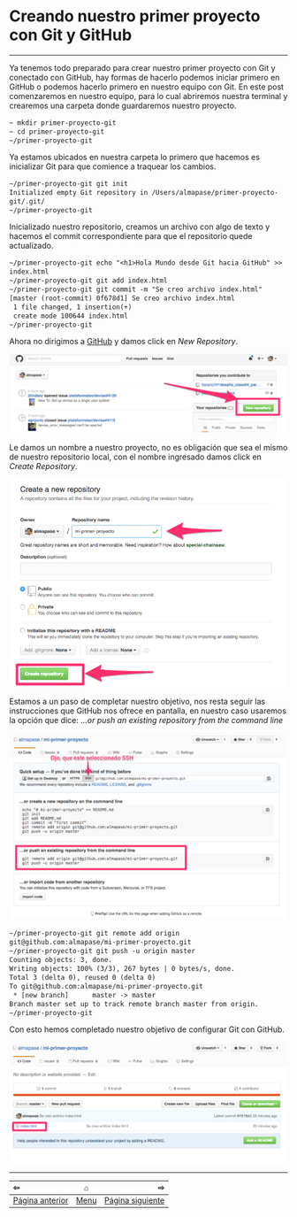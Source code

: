 # Creando nuestro primer proyecto con Git y GitHub

--------------------------------------------------------------------------------

Ya tenemos todo preparado para crear nuestro primer proyecto con Git y conectado con GitHub, hay formas de hacerlo podemos iniciar primero en GitHub o podemos hacerlo primero en nuestro equipo con Git. En este post comenzaremos en nuestro equipo, para lo cual abriremos nuestra terminal y crearemos una carpeta donde guardaremos nuestro proyecto.

```
~ mkdir primer-proyecto-git
~ cd primer-proyecto-git
~/primer-proyecto-git
```

Ya estamos ubicados en nuestra carpeta lo primero que hacemos es inicializar Git para que comience a traquear los cambios.

```
~/primer-proyecto-git git init
Initialized empty Git repository in /Users/almapase/primer-proyecto-git/.git/
~/primer-proyecto-git
```

Inicializado nuestro repositorio, creamos un archivo con algo de texto y hacemos el commit correspondiente para que el repositorio quede actualizado.

```
~/primer-proyecto-git echo "<h1>Hola Mundo desde Git hacia GitHub" >> index.html
~/primer-proyecto-git git add index.html
~/primer-proyecto-git git commit -m "Se creo archivo index.html"
[master (root-commit) 0f678d1] Se creo archivo index.html
 1 file changed, 1 insertion(+)
 create mode 100644 index.html
~/primer-proyecto-git
```

Ahora no dirigimos a [GitHub](https://github.com/) y damos click en *New Repository*.

![](img/../../img/FirstProyect/first_proyect_01.png)

Le damos un nombre a nuestro proyecto, no es obligación que sea el mismo de nuestro repositorio local, con el nombre ingresado damos click en *Create Repository*.

![](img/../../img/FirstProyect/first_proyect_02.png)

Estamos a un paso de completar nuestro objetivo, nos resta seguir las instrucciones que GitHub nos ofrece en pantalla, en nuestro caso usaremos la opción que dice: *…or push an existing repository from the command line*

![](img/../../img/FirstProyect/first_proyect_03.png)

```
~/primer-proyecto-git git remote add origin git@github.com:almapase/mi-primer-proyecto.git
~/primer-proyecto-git git push -u origin master
Counting objects: 3, done.
Writing objects: 100% (3/3), 267 bytes | 0 bytes/s, done.
Total 3 (delta 0), reused 0 (delta 0)
To git@github.com:almapase/mi-primer-proyecto.git
 * [new branch]      master -> master
Branch master set up to track remote branch master from origin.
~/primer-proyecto-git
```

Con esto hemos completado nuestro objetivo de configurar Git con GitHub.

![](img/../../img/FirstProyect/first_proyect_04.png)

--------------------------------------------------------------------------------

|                 ⇦           |        ⌂      |                  ⇨            |
|:----------------------------|:-------------:|------------------------------:|
| [Página anterior][anterior] | [Menu][menu]  | [Página siguiente][siguiente] |


[anterior]: ./Install-Config.md
[menu]: ../README.md
[siguiente]: ./Basic_Commands.md
